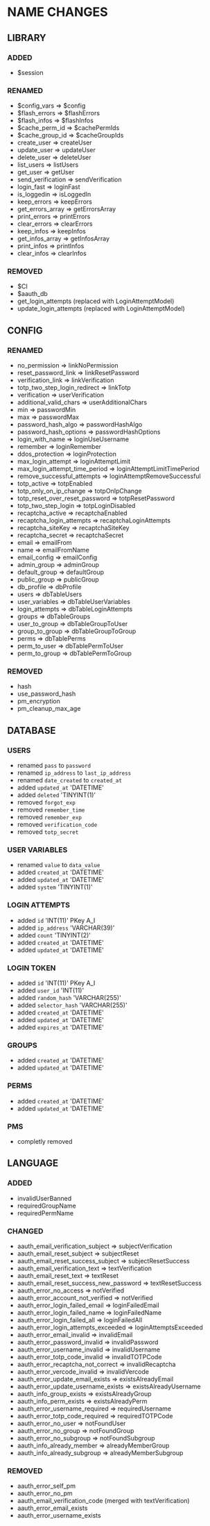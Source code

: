 # NAME CHANGES

## LIBRARY

### ADDED
  - $session

### RENAMED
  - $config_vars => $config
  - $flash_errors => $flashErrors
  - $flash_infos => $flashInfos
  - $cache_perm_id => $cachePermIds
  - $cache_group_id => $cacheGroupIds
  - create_user => createUser
  - update_user => updateUser
  - delete_user => deleteUser
  - list_users => listUsers
  - get_user => getUser
  - send_verification => sendVerification
  - login_fast => loginFast
  - is_loggedin => isLoggedIn
  - keep_errors => keepErrors
  - get_errors_array => getErrorsArray
  - print_errors => printErrors
  - clear_errors => clearErrors
  - keep_infos => keepInfos
  - get_infos_array => getInfosArray
  - print_infos => printInfos
  - clear_infos => clearInfos

### REMOVED
  - $CI
  - $aauth_db
  - get_login_attempts (replaced with LoginAttemptModel)
  - update_login_attempts (replaced with LoginAttemptModel)


## CONFIG

### RENAMED
  - no_permission => linkNoPermission
  - reset_password_link => linkResetPassword
  - verification_link => linkVerification
  - totp_two_step_login_redirect => linkTotp
  - verification => userVerification
  - additional_valid_chars => userAdditionalChars
  - min => passwordMin
  - max => passwordMax
  - password_hash_algo => passwordHashAlgo
  - password_hash_options => passwordHashOptions
  - login_with_name => loginUseUsername
  - remember => loginRemember
  - ddos_protection => loginProtection
  - max_login_attempt => loginAttemptLimit
  - max_login_attempt_time_period => loginAttemptLimitTimePeriod
  - remove_successful_attempts => loginAttemptRemoveSuccessful
  - totp_active => totpEnabled
  - totp_only_on_ip_change => totpOnIpChange
  - totp_reset_over_reset_password => totpResetPassword
  - totp_two_step_login => totpLoginDisabled
  - recaptcha_active => recaptchaEnabled
  - recaptcha_login_attempts => recaptchaLoginAttempts
  - recaptcha_siteKey => recaptchaSiteKey
  - recaptcha_secret => recaptchaSecret
  - email => emailFrom
  - name => emailFromName
  - email_config => emailConfig
  - admin_group => adminGroup
  - default_group => defaultGroup
  - public_group => publicGroup
  - db_profile => dbProfile
  - users => dbTableUsers
  - user_variables => dbTableUserVariables
  - login_attempts => dbTableLoginAttempts
  - groups => dbTableGroups
  - user_to_group => dbTableGroupToUser
  - group_to_group => dbTableGroupToGroup
  - perms => dbTablePerms
  - perm_to_user => dbTablePermToUser
  - perm_to_group => dbTablePermToGroup

### REMOVED
  - hash
  - use_password_hash
  - pm_encryption
  - pm_cleanup_max_age


## DATABASE

### USERS
  - renamed `pass` to `password`
  - renamed `ip_address` to `last_ip_address`
  - renamed `date_created` to  `created_at`
  - added `updated_at` 'DATETIME'
  - added `deleted` 'TINYINT(1)'
  - removed `forgot_exp`
  - removed `remember_time`
  - removed `remember_exp`
  - removed `verification_code`
  - removed `totp_secret`

### USER VARIABLES
  - renamed `value` to `data_value`
  - added `created_at` 'DATETIME'
  - added `updated_at` 'DATETIME'
  - added `system` 'TINYINT(1)'

### LOGIN ATTEMPTS
  - added `id` 'INT(11)' PKey A_I
  - added `ip_address` 'VARCHAR(39)'
  - added `count` 'TINYINT(2)'
  - added `created_at` 'DATETIME'
  - added `updated_at` 'DATETIME'

### LOGIN TOKEN
  - added `id` 'INT(11)' PKey A_I
  - added `user_id` 'INT(11)'
  - added `random_hash` 'VARCHAR(255)'
  - added `selector_hash` 'VARCHAR(255)'
  - added `created_at` 'DATETIME'
  - added `updated_at` 'DATETIME'
  - added `expires_at` 'DATETIME'

### GROUPS
  - added `created_at` 'DATETIME'
  - added `updated_at` 'DATETIME'

### PERMS
  - added `created_at` 'DATETIME'
  - added `updated_at` 'DATETIME'

### PMS
  - completly removed

## LANGUAGE

### ADDED
  - invalidUserBanned
  - requiredGroupName
  - requiredPermName

### CHANGED
  - aauth_email_verification_subject => subjectVerification
  - aauth_email_reset_subject => subjectReset
  - aauth_email_reset_success_subject => subjectResetSuccess
  - aauth_email_verification_text => textVerification
  - aauth_email_reset_text => textReset
  - aauth_email_reset_success_new_password => textResetSuccess
  - aauth_error_no_access => notVerified
  - aauth_error_account_not_verified => notVerified
  - aauth_error_login_failed_email => loginFailedEmail
  - aauth_error_login_failed_name => loginFailedName
  - aauth_error_login_failed_all => loginFailedAll
  - aauth_error_login_attempts_exceeded => loginAttemptsExceeded
  - aauth_error_email_invalid => invalidEmail
  - aauth_error_password_invalid => invalidPassword
  - aauth_error_username_invalid => invalidUsername
  - aauth_error_totp_code_invalid => invalidTOTPCode
  - aauth_error_recaptcha_not_correct => invalidRecaptcha
  - aauth_error_vercode_invalid => invalidVercode
  - aauth_error_update_email_exists => existsAlreadyEmail
  - aauth_error_update_username_exists => existsAlreadyUsername
  - aauth_info_group_exists => existsAlreadyGroup
  - aauth_info_perm_exists => existsAlreadyPerm
  - aauth_error_username_required => requiredUsername
  - aauth_error_totp_code_required => requiredTOTPCode
  - aauth_error_no_user => notFoundUser
  - aauth_error_no_group => notFoundGroup
  - aauth_error_no_subgroup => notFoundSubgroup
  - aauth_info_already_member => alreadyMemberGroup
  - aauth_info_already_subgroup => alreadyMemberSubgroup

### REMOVED
  - aauth_error_self_pm
  - aauth_error_no_pm
  - aauth_email_verification_code (merged with textVerification)
  - aauth_error_email_exists
  - aauth_error_username_exists
